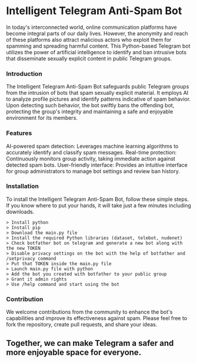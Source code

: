 # Intelligent Telegram Anti-Spam Bot
In today's interconnected world, online communication platforms have become integral parts of our daily lives. However, the anonymity and reach of these platforms also attract malicious actors who exploit them for spamming and spreading harmful content. This Python-based Telegram bot utilizes the power of artificial intelligence to identify and ban intrusive bots that disseminate sexually explicit content in public Telegram groups.

### Introduction
The Intelligent Telegram Anti-Spam Bot safeguards public Telegram groups from the intrusion of bots that spam sexually explicit material. It employs AI to analyze profile pictures and identify patterns indicative of spam behavior. Upon detecting such behavior, the bot swiftly bans the offending bot, protecting the group's integrity and maintaining a safe and enjoyable environment for its members.

### Features
AI-powered spam detection: Leverages machine learning algorithms to accurately identify and classify spam messages.
Real-time protection: Continuously monitors group activity, taking immediate action against detected spam bots.
User-friendly interface: Provides an intuitive interface for group administrators to manage bot settings and review ban history.

### Installation
To install the Intelligent Telegram Anti-Spam Bot, follow these simple steps. If you know where to put your hands, it will take just a few minutes including downloads.
```
> Install python
> Install pip
> Download the main.py file
> Install the required Python libraries (dataset, telebot, nudenet)
> Check botfather bot on telegram and generate a new bot along with the new TOKEN
> Disable privacy settings on the bot with the help of botfather and /setprivacy command
> Put that TOKEN inside the main.py file
> Launch main.py file with python
> Add the bot you created with botfather to your public group
> Grant it admin rights
> Use /help command and start using the bot
```
### Contribution
We welcome contributions from the community to enhance the bot's capabilities and improve its effectiveness against spam. Please feel free to fork the repository, create pull requests, and share your ideas.

## Together, we can make Telegram a safer and more enjoyable space for everyone.
